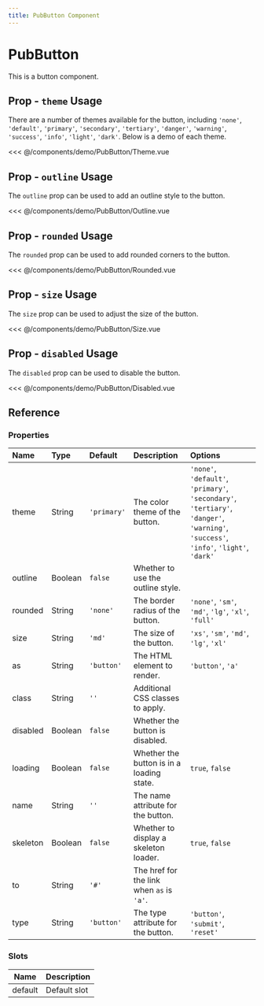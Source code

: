 ```yaml
---
title: PubButton Component
---
```


<script setup>
import Theme from './demo/PubButton/Theme.vue';
import Outline from './demo/PubButton/Outline.vue';
import Rounded from './demo/PubButton/Rounded.vue';
import Size from './demo/PubButton/Size.vue';
import Disabled from './demo/PubButton/Disabled.vue';
</script>

# PubButton

This is a button component.

## Prop - `theme` Usage

There are a number of themes available for the button, including `'none'`, `'default'`, `'primary'`, `'secondary'`, `'tertiary'`, `'danger'`, `'warning'`, `'success'`, `'info'`, `'light'`, `'dark'`. Below is a demo of each theme.

<demo-container>
  <Theme/>
</demo-container>

<<< @/components/demo/PubButton/Theme.vue

## Prop - `outline` Usage

The `outline` prop can be used to add an outline style to the button.

<demo-container>
  <Outline/>
</demo-container>

<<< @/components/demo/PubButton/Outline.vue

## Prop - `rounded` Usage

The `rounded` prop can be used to add rounded corners to the button.

<demo-container>
  <Rounded/>
</demo-container>

<<< @/components/demo/PubButton/Rounded.vue

## Prop - `size` Usage

The `size` prop can be used to adjust the size of the button.

<demo-container>
  <Size/>
</demo-container>

<<< @/components/demo/PubButton/Size.vue

## Prop - `disabled` Usage

The `disabled` prop can be used to disable the button.

<demo-container>
  <Disabled/>
</demo-container>

<<< @/components/demo/PubButton/Disabled.vue

## Reference

### Properties

| Name | Type | Default | Description | Options |
| :--- | :--- | :--- | :--- | :--- |
| theme | String | `'primary'` | The color theme of the button. | `'none'`, `'default'`, `'primary'`, `'secondary'`, `'tertiary'`, `'danger'`, `'warning'`, `'success'`, `'info'`, `'light'`, `'dark'` |
| outline | Boolean | `false` | Whether to use the outline style. |  |
| rounded | String | `'none'` | The border radius of the button. | `'none'`, `'sm'`, `'md'`, `'lg'`, `'xl'`, `'full'` |
| size | String | `'md'` | The size of the button. | `'xs'`, `'sm'`, `'md'`, `'lg'`, `'xl'` |
| as | String | `'button'` | The HTML element to render. | `'button'`, `'a'` |
| class | String | `''` | Additional CSS classes to apply. | |
| disabled | Boolean | `false` | Whether the button is disabled. |  |
| loading | Boolean | `false` | Whether the button is in a loading state. | `true`, `false` |
| name | String | `''` | The name attribute for the button. | |
| skeleton | Boolean | `false` | Whether to display a skeleton loader. | `true`, `false` |
| to | String | `'#'` | The href for the link when `as` is `'a'`. | |
| type | String | `'button'` | The type attribute for the button. | `'button'`, `'submit'`, `'reset'` |

### Slots

| Name | Description |
| ---- | ----------- |
| default | Default slot |
